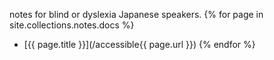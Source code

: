  notes for blind or dyslexia Japanese speakers.
  {% for page in site.collections.notes.docs %}
- [{{ page.title }}](/accessible{{ page.url }}) {% endfor %}
